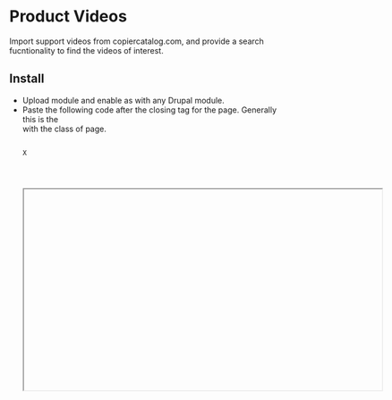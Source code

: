 # Product Videos
Import support videos from copiercatalog.com, and provide a search fucntionality to find the videos of interest.

## Install

* Upload module and enable as with any Drupal module.
* Paste the following code after the closing </div> tag for the page. Generally this is the <div> with the class of page.
  <code><div id="product-video-lightbox" class="hide">
    <div id="close-box">X</div>
    <div id="video-frame">
      <iframe src="" height="360" width="640"></iframe>
    </div>
  </div>
  <div id="pvl-overlay" class="hide"></div>
  </code>
